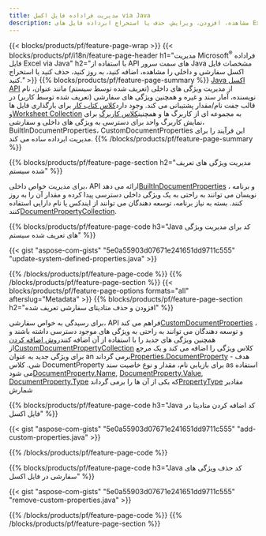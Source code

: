 ```yaml
---
title: مدیریت فراداده فایل اکسل via Java
description: مشاهده، افزودن، ویرایش، حذف یا استخراج ابرداده فایل های Excel تنها با چند خط کد Java
---
```

{{< blocks/products/pf/feature-page-wrap >}}
{{< blocks/products/pf/i18n/feature-page-header h1="مدیریت Microsoft<sup>&reg;</sup> فراداده فایل Excel via Java" h2="با استفاده از API های سمت سرور Java مشخصات فایل اکسل سفارشی و داخلی را مشاهده، اضافه کنید، به روز کنید، حذف کنید یا استخراج کنید." >}}
{{% blocks/products/pf/feature-page-summary %}}
[Java اکسل API](/cells/fa/java/) از مدیریت ویژگی های داخلی (تعریف شده توسط سیستم) مانند عنوان، نام نویسنده، آمار سند و غیره و همچنین ویژگی های سفارشی (تعریف شده توسط کاربر) در قالب جفت نام/مقدار پشتیبانی می کند. وجود دارد[کلاس کتاب کار](https://reference.aspose.com/cells/java/com.aspose.cells/Workbook) برای بارگذاری فایل ها و[Worksheet Collection](https://reference.aspose.com/cells/java/com.aspose.cells/WorksheetCollection) به مجموعه ای از کاربرگ ها و همچنین[کلاس کاربرگ](https://reference.aspose.com/cells/java/com.aspose.cells/Worksheet) برای نمایش کاربرگ واحد برای دسترسی به ویژگی های داخلی و سفارشی، BuiltInDocumentProperties، CustomDocumentProperties این فرآیند را برای مدیریت ابرداده ساده می کند.
{{% /blocks/products/pf/feature-page-summary %}}

{{% blocks/products/pf/feature-page-section h2="مدیریت ویژگی های تعریف شده سیستم" %}}

 برای مدیریت خواص داخلی، API ارائه می دهد[BuiltInDocumentProperties](https://reference.aspose.com/cells/java/com.aspose.cells/worksheetcollection#BuiltInDocumentProperties) ، و برنامه نویسان می توانند به راحتی به یک ویژگی داخلی دسترسی پیدا کرده و مقدار آن را به روز کنند. بسته به نیاز برنامه، توسعه دهندگان می توانند از ایندکس یا نام دارایی استفاده کنند[DocumentPropertyCollection](https://reference.aspose.com/cells/java/com.aspose.cells/DocumentPropertyCollection). 

{{% blocks/products/pf/feature-page-code h3="Java کد برای مدیریت ویژگی های تعریف شده سیستم" %}}

{{< gist "aspose-com-gists" "5e0a55903d07671e241651dd9711c555" "update-system-defined-properties.java" >}}

{{% /blocks/products/pf/feature-page-code %}}
{{% /blocks/products/pf/feature-page-section %}}
{{< blocks/products/pf/feature-page-options formats="all" afterslug="Metadata" >}}
{{% blocks/products/pf/feature-page-section h2="افزودن و حذف متادیتای سفارشی تعریف شده" %}}

برای رسیدگی به خواص سفارشی، API فراهم می کند[CustomDocumentProperties](https://reference.aspose.com/cells/java/com.aspose.cells/worksheetcollection#CustomDocumentProperties) ، و توسعه دهندگان می توانند به راحتی به ویژگی های موجود دسترسی داشته باشند و همچنین ویژگی های جدید را با استفاده از آن اضافه کنند[روش اضافه کردن](https://reference.aspose.com/cells/java/com.aspose.cells/customdocumentpropertycollection#add(java.lang.String,%20boolean) ) از[CustomDocumentPropertyCollection](https://reference.aspose.com/cells/java/com.aspose.cells/CustomDocumentPropertyCollection) کلاس ویژگی را اضافه می کند و یک مرجع برای ویژگی جدید به عنوان an برمی گرداند[Properties.DocumentProperty](https://reference.aspose.com/cells/java/com.aspose.cells/DocumentProperty) هدف - شی. کلاس DocumentProperty برای بازیابی نام، مقدار و نوع خاصیت سند as استفاده می شود[DocumentProperty.Name](https://reference.aspose.com/cells/java/com.aspose.cells/documentproperty#Name), [DocumentProperty.Value](https://reference.aspose.com/cells/java/com.aspose.cells/documentproperty#Value),  [DocumentProperty.Type](https://reference.aspose.com/cells/java/com.aspose.cells/documentproperty#Type) که یکی از آن ها را برمی گرداند[PropertyType](https://reference.aspose.com/cells/java/com.aspose.cells/PropertyType) مقادیر شمارش
 
{{% blocks/products/pf/feature-page-code h3="Java کد اضافه کردن متادیتا در فایل اکسل" %}}

{{< gist "aspose-com-gists" "5e0a55903d07671e241651dd9711c555" "add-custom-properties.java" >}}

{{% /blocks/products/pf/feature-page-code %}}


{{% blocks/products/pf/feature-page-code h3="Java کد حذف ویژگی های سفارشی در فایل اکسل" %}}

{{< gist "aspose-com-gists" "5e0a55903d07671e241651dd9711c555" "remove-custom-properties.java" >}}

{{% /blocks/products/pf/feature-page-code %}}
{{% /blocks/products/pf/feature-page-section %}}
